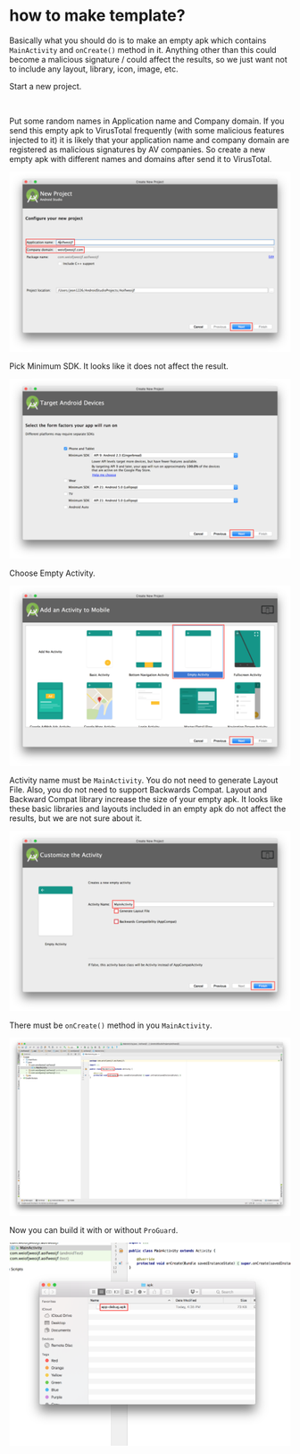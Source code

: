 
# how to make template?

Basically what you should do is to make an empty apk which contains ```MainActivity``` and ```onCreate()``` method in it. Anything other than this could become a malicious signature / could affect the results, so we just want not to include any layout, library, icon, image, etc.

Start a new project.

<img src="https://github.com/sslab-gatech/avpass/blob/master/docs/image/imitation1.png" alt="" width="500" align="middle">

Put some random names in Application name and Company domain. If you send this empty apk to VirusTotal frequently (with some malicious features injected to it) it is likely that your application name and company domain are registered as malicious signatures by AV companies. So create a new empty apk with different names and domains after send it to VirusTotal.

![](./image/imitation2.png "Project name")

Pick Minimum SDK. It looks like it does not affect the result.

![](./image/imitation3.png "Project type")

Choose Empty Activity.

![](./image/imitation4.png "Empty activity")

Activity name must be ```MainActivity```. You do not need to generate Layout File. Also, you do not need to support Backwards Compat. Layout and Backward Compat library increase the size of your empty apk. It looks like these basic libraries and layouts included in an empty apk do not affect the results, but we are not sure about it.

![](./image/imitation5.png "MainActivity")

There must be ```onCreate()``` method in you ```MainActivity```.

![](./image/imitation6.png "OnCreate")

Now you can build it with or without ```ProGuard```.

![](./image/imitation7.png "apk file")
